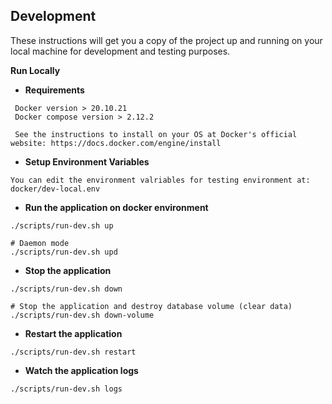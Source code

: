 ## Development

These instructions will get you a copy of the project up and running on your local machine for development and testing purposes.

**Run Locally**

 - **Requirements**
```
 Docker version > 20.10.21
 Docker compose version > 2.12.2

 See the instructions to install on your OS at Docker's official website: https://docs.docker.com/engine/install
```

 - **Setup Environment Variables**
```
You can edit the environment valriables for testing environment at: docker/dev-local.env
```

 - **Run the application on docker environment**
```
./scripts/run-dev.sh up

# Daemon mode
./scripts/run-dev.sh upd
```

 - **Stop the application**
```
./scripts/run-dev.sh down

# Stop the application and destroy database volume (clear data)
./scripts/run-dev.sh down-volume
```

 - **Restart the application**
```
./scripts/run-dev.sh restart
```

 - **Watch the application logs**
```
./scripts/run-dev.sh logs
```